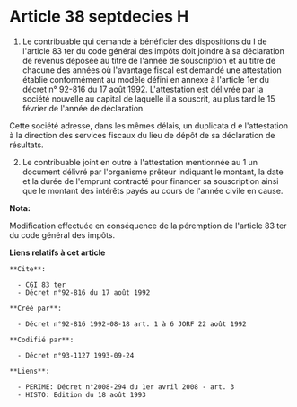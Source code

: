 # Article 38 septdecies H

1. Le contribuable qui demande à bénéficier des dispositions du I de l'article 83 ter du code général des impôts doit joindre
à sa déclaration de revenus déposée au titre de l'année de souscription et au titre de chacune des années où l'avantage
fiscal est demandé une attestation établie conformément au modèle défini en annexe à l'article 1er du décret n° 92-816 du 17
août 1992. L'attestation est délivrée par la société nouvelle au capital de laquelle il a souscrit, au plus tard le 15
février de l'année de déclaration.

Cette société adresse, dans les mêmes délais, un duplicata d e l'attestation à la direction des services fiscaux du lieu de
dépôt de sa déclaration de résultats.

2. Le contribuable joint en outre à l'attestation mentionnée au 1 un document délivré par l'organisme prêteur indiquant le
montant, la date et la durée de l'emprunt contracté pour financer sa souscription ainsi que le montant des intérêts payés au
cours de l'année civile en cause.

**Nota:**

Modification effectuée en conséquence de la péremption de l'article 83 ter du code général des impôts.

**Liens relatifs à cet article**

	**Cite**:

	  - CGI 83 ter
	  - Décret n°92-816 du 17 août 1992

	**Créé par**:

	  - Décret n°92-816 1992-08-18 art. 1 à 6 JORF 22 août 1992

	**Codifié par**:

	  - Décret n°93-1127 1993-09-24

	**Liens**:

	  - PERIME: Décret n°2008-294 du 1er avril 2008 - art. 3
	  - HISTO: Edition du 18 août 1993
